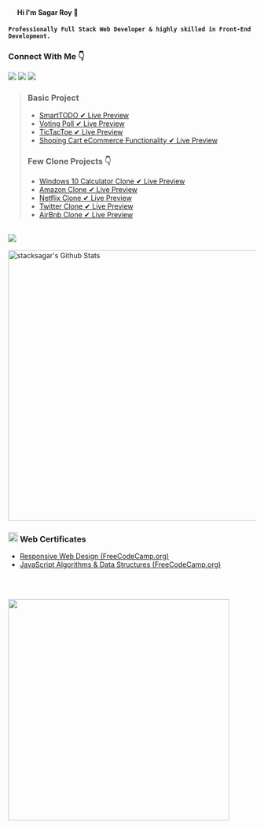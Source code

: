 #### <img src="https://cdn3.bbcode0.com/uploads/2021/2/9/cc575c06d6aeab1d8d697cdcf98b89df-full.png" width="15" /> Hi I'm Sagar Roy 👋

#### ` Professionally Full Stack Web Developer & highly skilled in Front-End Development. `  

### Connect With Me 👇
[![](https://img.shields.io/badge/%20-Linkedin-blue?color=blue&labelColor=blue&logo=linkedin&logoColor=white)](https://www.linkedin.com/in/stacksagar "@stacksagar linkedin profile") [![](https://img.shields.io/badge/%20-Twitter-blue?color=blue&labelColor=blue&logo=twitter&logoColor=white)](https://www.twitter.com/stacksagar "@stacksagar twitter profile") [![](https://img.shields.io/badge/%20-Facebook-blue?color=blue&labelColor=blue&logo=facebook&logoColor=white)](https://www.facebook.com/stacksagar "@stacksagar facebook profile")

> ### Basic Project 
> - <a href="https://stacksagar.github.io/smart-todo"> SmartTODO ✔ Live Preview </a>
> - <a href="https://stacksagar.github.io/smart-poll"> Voting Poll ✔ Live Preview </a>
> - <a href="https://stacksagar.github.io/tic-tac-toe"> TicTacToe ✔ Live Preview </a>
> - <a href="https://stacksagar.github.io/eCommerce-shopping-cart"> Shoping Cart eCommerce Functionality ✔ Live Preview </a>
> ### Few Clone Projects 👇
> - <a href="https://stacksagar.github.io/windows10-calculator-clone"> Windows 10 Calculator Clone ✔ Live Preview </a>
> - <a href="#"> Amazon Clone ✔ Live Preview </a>
> - <a href="#"> Netflix Clone ✔ Live Preview </a>
> - <a href="#"> Twitter Clone ✔ Live Preview </a>
> - <a href="#"> AirBnb Clone ✔ Live Preview </a> 
 
 <br/>

<a href="https://github.com/stacksagar">
  <img align="center" src="https://github-readme-stats.vercel.app/api/top-langs/?username=stacksagar&theme=light&hide_langs_below=1" />
</a>

<br />
<br />

<img width="550" alt="stacksagar's Github Stats"  src="https://github-readme-stats.vercel.app/api?username=stacksagar&show_icons=true"/>


### <img src="https://png.pngtree.com/png-clipart/20190614/original/pngtree-certificate-icon-png-image_3715104.jpg" width="20" /> Web Certificates
- <a href="https://www.freecodecamp.org/certification/stacksagar/responsive-web-design">Responsive Web Design (FreeCodeCamp.org) </a> 
- <a href="https://www.freecodecamp.org/certification/stacksagar/javascript-algorithms-and-data-structures">JavaScript Algorithms & Data Structures (FreeCodeCamp.org) </a> 


<br />
<br />

<a href="https://stacksagar.github.io/works"><img src="https://lh3.googleusercontent.com/jrmfn_eXk2IXfj11bA8dp8klfEe-10oC9VjXrnxTLK92eGD6UTgvePK5d3PM2n5xaLUFJasBKfS-HxIXOOykS596bWZCWeFrK0DwuOFt4Zq6gcNNSju59tJfTCrWSkrpzVb_O---S9dEmZ6XL_HdZevUP4-bkJkVCPc2H32WrqBtTmsD4QRnNqt5iZ-6twYVHNornvBNdkKDJTyCsyuGMQDPQg8-PLA5ZI6C1wjZKlxeScjA5CWBJc_WJxDtnxkbAeGpYgrpTF2SiemImL7X1a5iV8ZWRHV2uqHaQPvIu4jas2MBfIrs8KoZ6TI7rbqA2PSDlm08pWirQyC5XT3SBYAccxrYJCaEaqLDNh-Qrt4lJZ_eJGcrFqOiUXTzWGl1BygfLCuqYBwd5B4cD-_Keu7L6k9Fm2u7tmRBl5oygDjmeuOV1j4t_25ZFn9bjko5jVXca4uDiKn84eM59OiXO37aCzPV_So89AyGUC5cdwze15dBNR2XZiWuzSE6a550ehBTAJVnaRe_9XXZq5oEBM8fATpyCKhMCu2M4InHCILTok6is_9rraLweFDT-5TFkmjsRslcCy0rMpdSoPM0x4giKJfPigTrdL6X-f8jnFHIirYR7Zj9lGAiynXQkatvepDCC0TMmkcIl-0JeJ3xysxsMBnz2JlZQSb2tZ1XN4xJhwxiQ8pDzUg5ScQ=w764-h96-no?authuser=1" width="450" /> </a>
